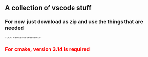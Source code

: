 <h2>A collection of vscode stuff</h3>
<h3>For now, just download as zip and use the things that are needed</h3>

<p style="font-size:.5rem"><em>TODO</em> Add sparse checkout(?)</p>
<h3 style="color: red;">For cmake, version 3.14 is required</h3>
